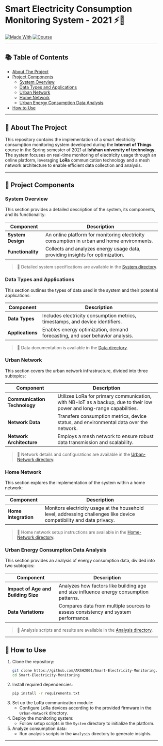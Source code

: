 # Smart Electricity Consumption Monitoring System - 2021 ⚡️📡

[![Made With](https://img.shields.io/badge/Made%20with-Python%2C%20LoRa-blue)](https://shields.io/)
[![Course](https://img.shields.io/badge/Course-Internet%20of%20Things-red)](https://shields.io/)

---

## 📚 Table of Contents

- [About The Project](#about-the-project)
- [Project Components](#project-components)
  - [System Overview](#system-overview)
  - [Data Types and Applications](#data-types-and-applications)
  - [Urban Network](#urban-network)
  - [Home Network](#home-network)
  - [Urban Energy Consumption Data Analysis](#urban-energy-consumption-data-analysis)
- [How to Use](#how-to-use)

---

## 📖 About The Project

This repository contains the implementation of a smart electricity consumption monitoring system developed during the **Internet of Things** course in the Spring semester of 2021 at **Isfahan university of technology**. The system focuses on real-time monitoring of electricity usage through an online platform, leveraging **LoRa** communication technology and a mesh network architecture to enable efficient data collection and analysis.

---

## 📝 Project Components

### System Overview

This section provides a detailed description of the system, its components, and its functionality:

| Component | Description |
|-----------|-------------|
| **System Design** | An online platform for monitoring electricity consumption in urban and home environments. |
| **Functionality** | Collects and analyzes energy usage data, providing insights for optimization. |

> 📄 Detailed system specifications are available in the [System directory](https://github.com/ARSH2001/Smart-Electricity-Monitoring/tree/main/System).

### Data Types and Applications

This section outlines the types of data used in the system and their potential applications:

| Component | Description |
|-----------|-------------|
| **Data Types** | Includes electricity consumption metrics, timestamps, and device identifiers. |
| **Applications** | Enables energy optimization, demand forecasting, and user behavior analysis. |

> 📄 Data documentation is available in the [Data directory](https://github.com/ARSH2001/Smart-Electricity-Monitoring/tree/main/Data).

### Urban Network

This section covers the urban network infrastructure, divided into three subtopics:

| Component | Description |
|-----------|-------------|
| **Communication Technology** | Utilizes LoRa for primary communication, with NB-IoT as a backup, due to their low power and long-range capabilities. |
| **Network Data** | Transfers consumption metrics, device status, and environmental data over the network. |
| **Network Architecture** | Employs a mesh network to ensure robust data transmission and scalability. |

> 📄 Network details and configurations are available in the [Urban-Network directory](https://github.com/ARSH2001/Smart-Electricity-Monitoring/tree/main/Urban-Network).

### Home Network

This section explores the implementation of the system within a home network:

| Component | Description |
|-----------|-------------|
| **Home Integration** | Monitors electricity usage at the household level, addressing challenges like device compatibility and data privacy. |

> 📄 Home network setup instructions are available in the [Home-Network directory](https://github.com/ARSH2001/Smart-Electricity-Monitoring/tree/main/Home-Network).

### Urban Energy Consumption Data Analysis

This section provides an analysis of energy consumption data, divided into two subtopics:

| Component | Description |
|-----------|-------------|
| **Impact of Age and Building Size** | Analyzes how factors like building age and size influence energy consumption patterns. |
| **Data Variations** | Compares data from multiple sources to assess consistency and system performance. |

> 📄 Analysis scripts and results are available in the [Analysis directory](https://github.com/ARSH2001/Smart-Electricity-Monitoring/tree/main/Analysis).

---

## 🚀 How to Use

1. Clone the repository:
   ```bash
   git clone https://github.com/ARSH2001/Smart-Electricity-Monitoring.git
   cd Smart-Electricity-Monitoring
   ```
2. Install required dependencies:
   ```bash
   pip install -r requirements.txt
   ```
3. Set up the LoRa communication module:
   - Configure LoRa devices according to the provided firmware in the `Urban-Network` directory.
4. Deploy the monitoring system:
   - Follow setup scripts in the `System` directory to initialize the platform.
5. Analyze consumption data:
   - Run analysis scripts in the `Analysis` directory to generate insights.

---
